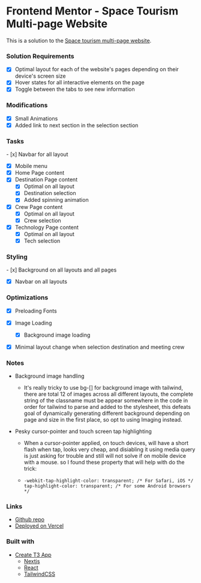 # Frontend Mentor - Space Tourism Multi-page Website

This is a solution to the [Space tourism multi-page website](https://www.frontendmentor.io/challenges/space-tourism-multipage-website-gRWj1URZ3).


### Solution Requirements

- [x] Optimal layout for each of the website's pages depending on their device's screen size
- [x] Hover states for all interactive elements on the page
- [x] Toggle between the tabs to see new information

### Modifications
- [x] Small Animations
- [x] Added link to next section in the selection section

### Tasks
- [x] Navbar for all layout
- [x] Mobile menu 
- [x] Home Page content
- [x] Destination Page content
  - [x] Optimal on all layout
  - [x] Destination selection 
  - [x] Added spinning animation
- [x] Crew Page content
  - [x] Optimal on all layout
  - [x] Crew selection 
- [x] Technology Page content
  - [x] Optimal on all layout
  - [x] Tech selection 

### Styling
- [x] Background on all layouts and all pages
- [x] Navbar on all layouts

### Optimizations
- [x] Preloading Fonts
- [x] Image Loading
  - [x] Background image loading
- [x] Minimal layout change when selection destination and meeting crew


### Notes
- Background image handling 
  - It's really tricky to use bg-[] for background image with tailwind, there are total 12 of images across all different layouts, the complete string of the classname must be appear somewhere in the code in order for tailwind to parse and added to the stylesheet, this defeats goal of dynamically generating different background depending on page and size in the first place, so opt to using Imaging instead.

- Pesky cursor-pointer and touch screen tap highlighting
  - When a cursor-pointer applied, on touch devices, will have a short flash when tap, looks very cheap, and disiabling it using media query is just asking for trouble and still will not solve if on mobile device with a mouse. so I found these property that will help with do the trick:
  - ```
    -webkit-tap-highlight-color: transparent; /* For Safari, iOS */
    tap-highlight-color: transparent; /* For some Android browsers */
    ```

### Links

- [Github repo](https://github.com/Pakkerman/space-tourism-website)
- [Deployed on Vercel](https://space-tourism-website-orpin-omega.vercel.app/)

### Built with

- [Create T3 App](https://create.t3.gg/)
  - [Nextjs](https://nextjs.org/)
  - [React](https://react.dev/)
  - [TailwindCSS](https://tailwindcss.com/)

